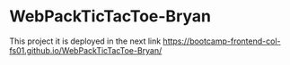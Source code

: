 # WebPackTicTacToe-Bryan
This project it is deployed in the next link
https://bootcamp-frontend-col-fs01.github.io/WebPackTicTacToe-Bryan/
